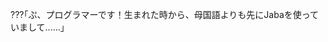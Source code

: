 
???｢ぷ、プログラマーです！生まれた時から、母国語よりも先にJabaを使っていまして......｣

<!-- ![GitHub Stats Card](https://github-readme-stats.vercel.app/api?username=Taka1304&theme=react)
![Top Languages Card](https://github-readme-stats.vercel.app/api/top-langs/?username=Taka1304&theme=react&langs_count=3) -->
<!--
**TakayaKatsuki/TakayaKatsuki** is a ✨ _special_ ✨ repository because its `README.md` (this file) appears on your GitHub profile.

Here are some ideas to get you started:

- 🔭 I’m currently working on ...
- 🌱 I’m currently learning ...
- 👯 I’m looking to collaborate on ...
- 🤔 I’m looking for help with ...
- 💬 Ask me about ...
- 📫 How to reach me: ...
- 😄 Pronouns: ...
- ⚡ Fun fact: ...
-->
